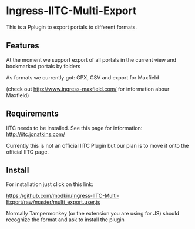 # Ingress-IITC-Multi-Export
This is a Pplugin to export portals to different formats.

## Features
At the moment we support export of all portals in the current view and bookmarked portals by folders

As formats we currently got: GPX, CSV and export for Maxfield

(check out http://www.ingress-maxfield.com/ for information abour Maxfield)

## Requirements
IITC needs to be installed.
See this page for information:
http://iitc.jonatkins.com/

Currently this is not an official IITC Plugin but our plan is to move it onto the official IITC page.

## Install
For installation just click on this link:

https://github.com/modkin/Ingress-IITC-Multi-Export/raw/master/multi_export.user.js

Normally Tampermonkey (or the extension you are using for JS) should recognize the format and ask to install the plugin
